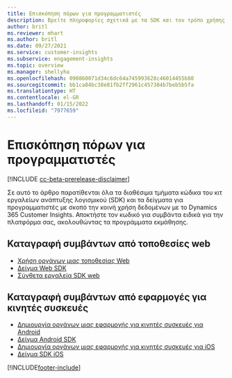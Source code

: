 ```yaml
---
title: Επισκόπηση πόρων για προγραμματιστές
description: Βρείτε πληροφορίες σχετικά με τα SDK και τον τρόπο χρήσης τους.
author: britl
ms.reviewer: mhart
ms.author: britl
ms.date: 09/27/2021
ms.service: customer-insights
ms.subservice: engagement-insights
ms.topic: overview
ms.manager: shellyha
ms.openlocfilehash: 090860071d34c6dc64a745993628c46014455b80
ms.sourcegitcommit: bb1ca84bc38e81fb2ff2961c457384b7beb5b5fa
ms.translationtype: HT
ms.contentlocale: el-GR
ms.lasthandoff: 01/15/2022
ms.locfileid: "7977659"
---
```

# <a name="developer-resources-overview"></a>Επισκόπηση πόρων για προγραμματιστές

[!INCLUDE [cc-beta-prerelease-disclaimer](includes/cc-beta-prerelease-disclaimer.md)]

Σε αυτό το άρθρο παρατίθενται όλα τα διαθέσιμα τμήματα κώδικα του κιτ εργαλείων ανάπτυξης λογισμικού (SDK) και τα δείγματα για προγραμματιστές με σκοπό την κοινή χρήση δεδομένων με το Dynamics 365 Customer Insights. Αποκτήστε τον κωδικό για συμβάντα ειδικά για την πλατφόρμα σας, ακολουθώντας τα προγράμματα εκμάθησης.

## <a name="capture-events-from-websites"></a>Καταγραφή συμβάντων από τοποθεσίες web

- [Χρήση οργάνων μιας τοποθεσίας Web](instrument-website.md)
- [Δείγμα Web SDK](websdk-sample.md)
- [Σύνθετα εργαλεία SDK web](advanced-SDK-implementation.md)

## <a name="capture-events-from-mobile-apps"></a>Καταγραφή συμβάντων από εφαρμογές για κινητές συσκευές

- [Δημιουργία οργάνων μιας εφαρμογής για κινητές συσκευές για Android](get-started-android.md)
- [Δείγμα Android SDK](androidsdk-sample.md)
- [Δημιουργία οργάνων μιας εφαρμογής για κινητές συσκευές για iOS](get-started-ios.md)
- [Δείγμα SDK iOS](iossdk-sample.md)

[!INCLUDE[footer-include](../includes/footer-banner.md)]
